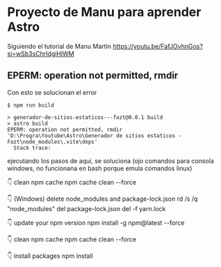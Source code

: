 # Proyecto de Manu para aprender Astro

Siguiendo el tutorial de Manu Martin
https://youtu.be/FafJOvhnGos?si=wSb3sChrIdgiHlWM




## EPERM: operation not permitted, rmdir
Con esto se solucionan el error
```
$ npm run build

> generador-de-sitios-estaticos---fazt@0.0.1 build
> astro build
EPERM: operation not permitted, rmdir 'D:\Progra\Youtube\Astro\Generador de sitios estaticos - Fazt\node_modules\.vite\deps'
  Stack trace:

```

ejecutando los pasos de aquí, se soluciona (ojo comandos para consola windows, no funcionana en bash porque emula comandos linux)

👇️ clean npm cache
npm cache clean --force

👇️ (Windows) delete node_modules and package-lock.json
rd /s /q "node_modules"
del package-lock.json
del -f yarn.lock

👇️ update your npm version
npm install -g npm@latest --force

👇️ clean npm cache
npm cache clean --force

👇️ install packages
npm install